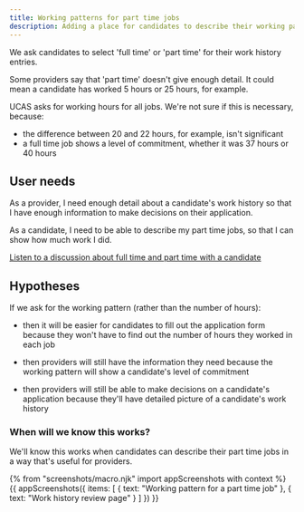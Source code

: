 ```yaml
---
title: Working patterns for part time jobs
description: Adding a place for candidates to describe their working pattern
---
```


We ask candidates to select 'full time' or 'part time' for their work history entries.

Some providers say that 'part time' doesn't give enough detail. It could mean a candidate has worked 5 hours or 25 hours, for example.

UCAS asks for working hours for all jobs. We're not sure if this is necessary, because:

* the difference between 20 and 22 hours, for example, isn't significant
* a full time job shows a level of commitment, whether it was 37 hours or 40 hours

## User needs

As a provider, I need enough detail about a candidate's work history so that I have enough information to make decisions on their application.

As a candidate, I need to be able to describe my part time jobs, so that I can show how much work I did.

[Listen to a discussion about full time and part time with a candidate](https://lookback.io/watch/cxYdKBYN9TK7cmxHF?t=23m15.35s)

## Hypotheses

 If we ask for the working pattern (rather than the number of hours):

 * then it will be easier for candidates to fill out the application form
 because they won't have to find out the number of hours they worked in each job

 * then providers will still have the information they need
 because the working pattern will show a candidate's level of commitment

 * then providers will still be able to make decisions on a candidate's application
 because they'll have detailed picture of a candidate's work history

### When will we know this works?

 We'll know this works when candidates can describe their part time jobs in a way that's useful for providers.

 {% from "screenshots/macro.njk" import appScreenshots with context %}
 {{ appScreenshots({
   items: [
     { text: "Working pattern for a part time job" },
     { text: "Work history review page" }
   ]
 }) }}
